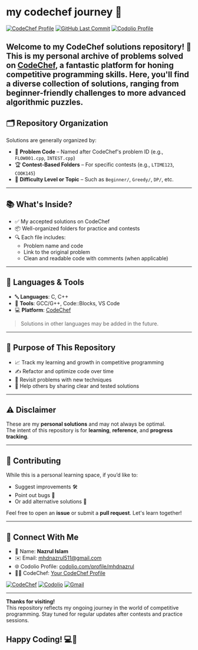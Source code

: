 # my codechef journey 🚀

[![CodeChef Profile](https://img.shields.io/badge/CodeChef-Profile-brightgreen?style=for-the-badge&logo=codechef)](https://www.codechef.com/users/mhdnazrul)
[![GitHub Last Commit](https://img.shields.io/github/last-commit/mhdnazrul/my-codechef-journey?style=for-the-badge&logo=github)](https://github.com/mhdnazrul/my-codechef-journey/commits/main)
[![Codolio Profile](https://img.shields.io/badge/Codolio-Profile-blue?style=for-the-badge&logo=codolio)](https://codolio.com/profile/mhdnazrul)

Welcome to my CodeChef solutions repository! 🎉 This is my personal archive of problems solved on [CodeChef](https://www.codechef.com/), a fantastic platform for honing competitive programming skills. Here, you'll find a diverse collection of solutions, ranging from beginner-friendly challenges to more advanced algorithmic puzzles.
---

## 🗂️ Repository Organization

Solutions are generally organized by:

- 🧩 **Problem Code** – Named after CodeChef's problem ID (e.g., `FLOW001.cpp`, `INTEST.cpp`)
- 🏆 **Contest-Based Folders** – For specific contests (e.g., `LTIME123`, `COOK145`)
- 📁 **Difficulty Level or Topic** – Such as `Beginner/`, `Greedy/`, `DP/`, etc.

---

## 📚 What's Inside?

- ✅ My accepted solutions on CodeChef
- 📦 Well-organized folders for practice and contests
- 🔍 Each file includes:
  - Problem name and code
  - Link to the original problem
  - Clean and readable code with comments (when applicable)

---

## 🧠 Languages & Tools

- 🔤 **Languages**: C, C++
- 🧰 **Tools**: GCC/G++, Code::Blocks, VS Code
- 💻 **Platform**: [CodeChef](https://www.codechef.com/)

> Solutions in other languages may be added in the future.

---

## 🎯 Purpose of This Repository

- 📈 Track my learning and growth in competitive programming
- ✍️ Refactor and optimize code over time
- 🧪 Revisit problems with new techniques
- 🌱 Help others by sharing clear and tested solutions

---

## ⚠️ Disclaimer

These are my **personal solutions** and may not always be optimal.  
The intent of this repository is for **learning**, **reference**, and **progress tracking**.

---

## 🤝 Contributing

While this is a personal learning space, if you’d like to:

- Suggest improvements 🛠️  
- Point out bugs 🐞  
- Or add alternative solutions 🔄  

Feel free to open an **issue** or submit a **pull request**. Let's learn together!

---

## 🔗 Connect With Me

- 👤 Name: **Nazrul Islam**
- ✉️ Email: [mhdnazrul511@gmail.com](mailto:mhdnazrul511@gmail.com)
- 🌐 Codolio Profile: [codolio.com/profile/mhdnazrul](https://codolio.com/profile/mhdnazrul)
- 🧑‍💻 CodeChef: [Your CodeChef Profile](https://www.codechef.com/users/mhdnazrul)

[![CodeChef](https://img.shields.io/badge/CodeChef-Profile-brightgreen?style=flat-square&logo=codechef)](https://www.codechef.com/users/mhdnazrul)
[![Codolio](https://img.shields.io/badge/Codolio-Profile-blue?style=flat-square&logo=link)](https://codolio.com/profile/mhdnazrul)
[![Gmail](https://img.shields.io/badge/Email-mhdnazrul511@gmail.com-red?style=flat-square&logo=gmail)](mailto:mhdnazrul511@gmail.com)


---
**Thanks for visiting!**  
This repository reflects my ongoing journey in the world of competitive programming. Stay tuned for regular updates after contests and practice sessions.

**Happy Coding! 💻🌟**
---

